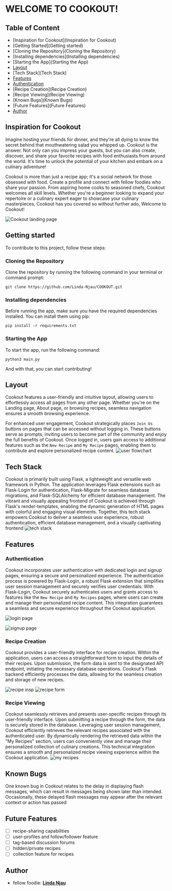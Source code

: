 # WELCOME TO COOKOUT!

## Table of Content
- [Inspiration for Cookout](Inspiration for Cookout)
- [Getting Started](Getting started)
 - [Cloning the Repository](Cloning the Repository)
 - [Installing dependencies](Installing dependencies)
 - [Starting the App](Starting the App)
- [Layout](Layout)
- [Tech Stack](Tech Stack)
- [Features](Features)
 - [Authentication](Authentication)
 - [Recipe Creation](Recipe Creation)
 - [Recipe Viewing](Recipe Viewing)
- [Known Bugs](Known Bugs)
- [Future Features](Future Features)
- [Author](Author)

## Inspiration for Cookout
Imagine hosting your friends for dinner, and they're all dying to know the secret behind that mouthwatering salad you whipped up.
 Cookout is the answer. Not only can you impress your guests, but you can also create, discover, 
 and share your favorite recipes with food enthusiasts from around the world. It's time to unlock 
 the potential of your kitchen and embark on a culinary adventure!

Cookout is more than just a recipe app; it's a social network for those obsessed with food. Create a profile and
 connect with fellow foodies who share your passion. From aspiring home cooks to seasoned chefs, 
 Cookout welcomes all skill levels. Whether you're a beginner looking to expand your repertoire or
  a culinary expert eager to showcase your culinary masterpieces, Cookout has you covered
so without further ado, Welcome to Cookout!



![Cookout landing page](https://github.com/Linda-Njau/COOKOUT/blob/master/cookout_screenshots/home_page.png)


## Getting started

To contribute to this project, follow these steps:

### Cloning the Repository
 Clone the repository by running the following command in your terminal or command prompt:
   ``` shell
   git clone https://github.com/Linda-Njau/COOKOUT.git
   ```

### Installing dependencies
Before running the app, make sure you have the required dependencies installed. You can install them using pip:
  ```shell
  pip install -r requirements.txt
  ```

### Starting the App
To start the app, run the following command:
  ```shell
  python3 main.py
   ```
  And with that, you can start contributing!

  ## Layout
Cookout features a user-friendly and intuitive layout, allowing users to effortlessly access all pages from any other page. Whether you're on the Landing page, About page, or browsing recipes, seamless navigation ensures a smooth browsing experience.

For enhanced user engagement, Cookout strategically places `Join Us` buttons on pages that can be accessed without logging in. These buttons serve as prompts, inviting users to become part of the community and enjoy the full benefits of Cookout. Once logged in, users gain access to additional features such as the `New Recipe` and `My Recipe` pages, enabling them to contribute and explore personalized recipe content. 
![user flowchart](https://github.com/Linda-Njau/COOKOUT/blob/master/cookout_screenshots/user%20journey%20flow%20chart.png)
## Tech Stack
Cookout is primarily built using Flask, a lightweight and versatile web framework in Python. The application leverages Flask extensions such as Flask-Login for authentication, Flask-Migrate for seamless database migrations, and Flask-SQLAlchemy for efficient database management. The vibrant and visually appealing frontend of Cookout is achieved through Flask's render-templates, enabling the dynamic generation of HTML pages with colorful and engaging visual elements. Together, this tech stack empowers Cookout to deliver a seamless user experience, robust authentication, efficient database management, and a visually captivating frontend
![tech stack](https://github.com/Linda-Njau/COOKOUT/blob/master/cookout_screenshots/tech%20stack.jpg)

## Features
### Authentication
Cookout incorporates user authentication with dedicated login and signup pages, ensuring a secure and personalized experience. The authentication process is powered by Flask-Login, a robust Flask extension that simplifies user session management and securely verifies user credentials. With Flask-Login, Cookout securely authenticates users and grants access to features like the `New Recipe` and `My Recipes` pages, where users can create and manage their personalized recipe content. This integration guarantees a seamless and secure experience throughout the Cookout application.

![login page](https://github.com/Linda-Njau/COOKOUT/blob/master/cookout%20images/login_page.png)

![signup page](https://github.com/Linda-Njau/COOKOUT/blob/master/cookout_screenshots/login_page.png)

### Recipe Creation
Cookout provides a user-friendly interface for recipe creation. Within the application, users can access a straightforward form to input the details of their recipes. Upon submission, the form data is sent to the designated API endpoint, initiating the necessary database operations. Cookout's Flask backend efficiently processes the data, allowing for the seamless creation and storage of new recipes.

![recipe insp](https://github.com/Linda-Njau/COOKOUT/blob/master/cookout%20images/newrecipe_inspo_page.png)
![recipe form](https://github.com/Linda-Njau/COOKOUT/blob/master/cookout%20images/newrecipe_form_page.png)

### Recipe Viewing
Cookout seamlessly retrieves and presents user-specific recipes through its user-friendly interface. Upon submitting a recipe through the form, the data is securely stored in the database. Leveraging user session management, Cookout efficiently retrieves the relevant recipes associated with the authenticated user. By dynamically rendering the retrieved data within the "My Recipes" section, users can conveniently view and manage their personalized collection of culinary creations. This technical integration ensures a smooth and personalized recipe viewing experience within the Cookout application.
![my recipes](https://github.com/Linda-Njau/COOKOUT/blob/master/cookout%20images/myrecipes_page.png)

## Known Bugs
One known bug in Cookout relates to the delay in displaying flash messages, which can result in messages being shown later than intended. Occasionally, these delayed flash messages may appear after the relevant context or action has passed

## Future Features
- [ ] recipe-sharing capabilities
- [ ] user-profiles and follow/follower feature
- [ ] tag-based discussion forums
- [ ] hidden/private recipes
- [ ] collection feature for recipes

## Author
* fellow foodie: [**Linda Njau**](https://github.com/Linda-Njau)
